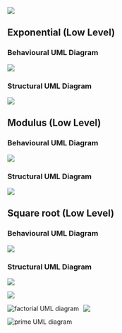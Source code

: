 ![](https://github.com/Prashanth99003557/Calculator/blob/main/2_Design/highlevel/behighdesign.jpeg)
## Exponential (Low Level)
### Behavioural UML Diagram
![](https://github.com/99003560/calculator/blob/master/2Design/lowlevel/behavioural%20exp.png)
### Structural UML Diagram
![](https://github.com/99003560/calculator/blob/master/2Design/lowlevel/structuralexp.png)
## Modulus (Low Level)
### Behavioural UML Diagram
![](https://github.com/99003560/calculator/blob/master/2Design/lowlevel/behavioural%20mod.png)
### Structural UML Diagram
![](https://github.com/99003560/calculator/blob/master/2Design/lowlevel/structuralmod.png)
## Square root (Low Level)
### Behavioural UML Diagram
![](https://github.com/99003560/calculator/blob/master/2Design/lowlevel/behaviouralsqaure.png)
### Structural UML Diagram
![](https://github.com/99003560/calculator/blob/master/2Design/lowlevel/structuralsquare.png)

 
![](https://github.com/99003560/calculator/blob/master/2_Design/lowlevel/factorial.png)

  <img src="flow chart to find factorial of a number UML Diagram.png"
     alt="factorial UML diagram"
     style="float: left; margin-right: 10px;" />   

![](https://github.com/99003560/calculator/blob/master/2_Design/lowlevel/prime.png)

 <img src="flow chart to find prime number UML Diagram.png"
     alt="prime UML diagram"
     style="float: left; margin-right: 10px;" />   

